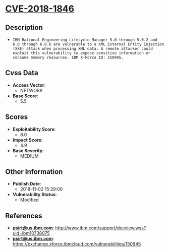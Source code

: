 
# [CVE-2018-1846](http://www.ibm.com/support/docview.wss?uid=ibm10738075)

## Description

- `IBM Rational Engineering Lifecycle Manager 5.0 through 5.0.2 and 6.0 through 6.0.6 are vulnerable to a XML External Entity Injection (XXE) attack when processing XML data. A remote attacker could exploit this vulnerability to expose sensitive information or consume memory resources. IBM X-Force ID: 150945.`

## Cvss Data

- **Access Vector**:
  - NETWORK
- **Base Score**:
  - 5.5

## Scores

- **Exploitability Score**:
  - 8.0
- **Impact Score**:
  - 4.9
- **Base Severity**:
  - MEDIUM

## Other Information

- **Publish Date**:
  - 2018-11-02 15:29:00
- **Vulnerability Status**:
  - Modified

## References

- **psirt@us.ibm.com**: http://www.ibm.com/support/docview.wss?uid=ibm10738075
- **psirt@us.ibm.com**: https://exchange.xforce.ibmcloud.com/vulnerabilities/150945

